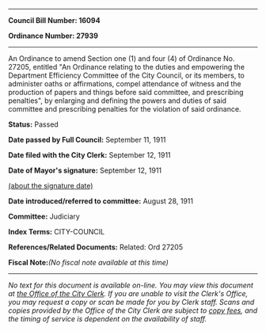 

********

**Council Bill Number: 16094**
   
**Ordinance Number: 27939**
********

 An Ordinance to amend Section one (1) and four (4) of Ordinance No. 27205, entitled "An Ordinance relating to the duties and empowering the Department Efficiency Committee of the City Council, or its members, to administer oaths or affirmations, compel attendance of witness and the production of papers and things before said committee, and prescribing penalties", by enlarging and defining the powers and duties of said committee and prescribing penalties for the violation of said ordinance.

**Status:** Passed
   
**Date passed by Full Council:** September 11, 1911
   
**Date filed with the City Clerk:** September 12, 1911
   
**Date of Mayor's signature:** September 12, 1911
   
[(about the signature date)](/~public/approvaldate.htm)
   
   
   
**Date introduced/referred to committee:** August 28, 1911
   
**Committee:** Judiciary
   
   
**Index Terms:** CITY-COUNCIL

**References/Related Documents:** Related: Ord 27205

**Fiscal Note:**_(No fiscal note available at this time)_
********

_No text for this document is available on-line. You may view this document at [the Office of the City Clerk](http://www.seattle.gov/leg/clerk/contactUs.htm). If you are unable to visit the Clerk's Office, you may request a copy or scan be made for you by Clerk staff. Scans and copies provided by the Office of the City Clerk are subject to [copy fees](http://clerk.seattle.gov/~public/clerkfees.htm), and the timing of service is dependent on the availability of staff._

